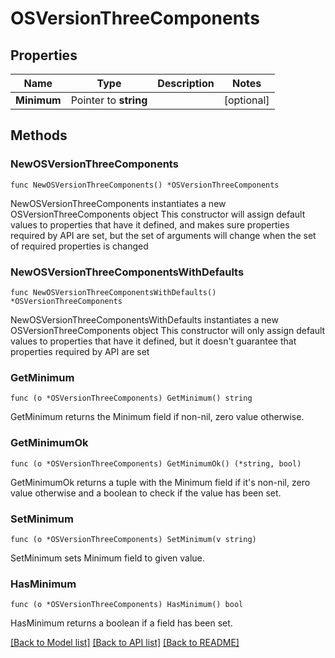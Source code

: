 # OSVersionThreeComponents

## Properties

Name | Type | Description | Notes
------------ | ------------- | ------------- | -------------
**Minimum** | Pointer to **string** |  | [optional] 

## Methods

### NewOSVersionThreeComponents

`func NewOSVersionThreeComponents() *OSVersionThreeComponents`

NewOSVersionThreeComponents instantiates a new OSVersionThreeComponents object
This constructor will assign default values to properties that have it defined,
and makes sure properties required by API are set, but the set of arguments
will change when the set of required properties is changed

### NewOSVersionThreeComponentsWithDefaults

`func NewOSVersionThreeComponentsWithDefaults() *OSVersionThreeComponents`

NewOSVersionThreeComponentsWithDefaults instantiates a new OSVersionThreeComponents object
This constructor will only assign default values to properties that have it defined,
but it doesn't guarantee that properties required by API are set

### GetMinimum

`func (o *OSVersionThreeComponents) GetMinimum() string`

GetMinimum returns the Minimum field if non-nil, zero value otherwise.

### GetMinimumOk

`func (o *OSVersionThreeComponents) GetMinimumOk() (*string, bool)`

GetMinimumOk returns a tuple with the Minimum field if it's non-nil, zero value otherwise
and a boolean to check if the value has been set.

### SetMinimum

`func (o *OSVersionThreeComponents) SetMinimum(v string)`

SetMinimum sets Minimum field to given value.

### HasMinimum

`func (o *OSVersionThreeComponents) HasMinimum() bool`

HasMinimum returns a boolean if a field has been set.


[[Back to Model list]](../README.md#documentation-for-models) [[Back to API list]](../README.md#documentation-for-api-endpoints) [[Back to README]](../README.md)


